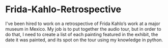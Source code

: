 # Frida-Kahlo-Retrospective
I've been hired to work on a retrospective of Frida Kahlo’s work at a major museum in Mexico.  My job is to put together the audio tour, but in order to do that, I need to create a list of each painting featured in the exhibit, the date it was painted, and its spot on the tour using my knowledge in python.
